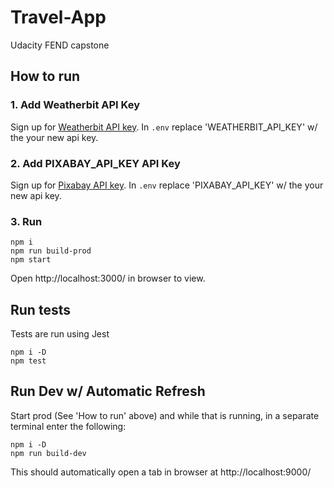 # Travel-App
Udacity FEND capstone


## How to run

### 1. Add Weatherbit API Key
Sign up for [Weatherbit API key](https://www.weatherbit.io/account/create). 
In `.env` replace 'WEATHERBIT_API_KEY' w/ the your new api key.

### 2. Add PIXABAY_API_KEY API Key
Sign up for [Pixabay API key](https://pixabay.com/api/docs/). 
In `.env` replace 'PIXABAY_API_KEY' w/ the your new api key.

### 3. Run
```
npm i
npm run build-prod
npm start
```
Open http://localhost:3000/ in browser to view.

## Run tests
Tests are run using Jest
```
npm i -D
npm test
```

## Run Dev w/ Automatic Refresh
Start prod (See 'How to run' above) and while that is running, in a separate terminal enter the following:
```
npm i -D
npm run build-dev
```
This should automatically open a tab in browser at http://localhost:9000/ 
